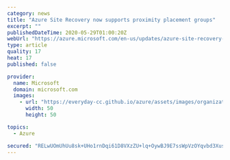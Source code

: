 ```yaml
---
category: news
title: "Azure Site Recovery now supports proximity placement groups"
excerpt: ""
publishedDateTime: 2020-05-29T01:00:20Z
webUrl: "https://azure.microsoft.com/en-us/updates/azure-site-recovery-now-supports-proximity-placement-groups/"
type: article
quality: 17
heat: 17
published: false

provider:
  name: Microsoft
  domain: microsoft.com
  images:
    - url: "https://everyday-cc.github.io/azure/assets/images/organizations/microsoft.com-50x50.jpg"
      width: 50
      height: 50

topics:
  - Azure

secured: "RELwUOmUhUu8sk+UHo1rnDqi61D8VXzZU+lq+OywBJ9E7ssWpVzOYqvbd3XusEhRsbRJiUp3ziXiUZPZi5lJeF9Ijy2edWrTftZOJyo5KAlIttinv+Hn95IowVdefsWS40gArkZ2KCmZjKbBN9tvP7VBG26hk0mOXqBb3x2fzPX5N3xsWImTZGNWVNWaGNeFiOy1tTvkxNPioBZ2o3c9ho22rD7EnUOUWW5K8FU3gNMC/IQbtXjcfG1INF8gPSvbTgfzC+0JzEFEn3+JN3zSu+PVBE7UCOOgCwU67+aI8+lTFUXWcDwnndkdY6/eQHLmJKU6YIOw3Qy4IIxq6aTU4Q==;uXw5264OB1EHmsZe28JiNA=="
---
```


